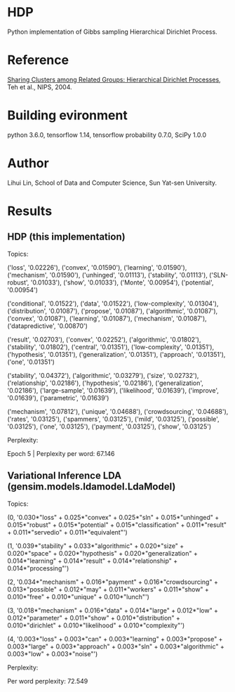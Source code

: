 # HDP
Python implementation of Gibbs sampling Hierarchical Dirichlet Process.

# Reference
[Sharing Clusters among Related Groups: Hierarchical Dirichlet Processes](http://papers.nips.cc/paper/2698-sharing-clusters-among-related-groups-hierarchical-dirichlet-processes), Teh et al., NIPS, 2004.

# Building evironment
python 3.6.0, tensorflow 1.14, tensorflow probability 0.7.0, SciPy 1.0.0

# Author
Lihui Lin, School of Data and Computer Science, Sun Yat-sen University.

# Results
## HDP (this implementation)
Topics:

('loss', '0.02226'), ('convex', '0.01590'), ('learning', '0.01590'), ('mechanism', '0.01590'), ('unhinged', '0.01113'), ('stability', '0.01113'), ('SLN-robust', '0.01033'), ('show', '0.01033'), ('Monte', '0.00954'), ('potential', '0.00954')

('conditional', '0.01522'), ('data', '0.01522'), ('low-complexity', '0.01304'), ('distribution', '0.01087'), ('propose', '0.01087'), ('algorithmic', '0.01087'), ('convex', '0.01087'), ('learning', '0.01087'), ('mechanism', '0.01087'), ('datapredictive', '0.00870')

('result', '0.02703'), ('convex', '0.02252'), ('algorithmic', '0.01802'), ('stability', '0.01802'), ('central', '0.01351'), ('low-complexity', '0.01351'), ('hypothesis', '0.01351'), ('generalization', '0.01351'), ('approach', '0.01351'), ('one', '0.01351')

('stability', '0.04372'), ('algorithmic', '0.03279'), ('size', '0.02732'), ('relationship', '0.02186'), ('hypothesis', '0.02186'), ('generalization', '0.02186'), ('large-sample', '0.01639'), ('likelihood', '0.01639'), ('improve', '0.01639'), ('parametric', '0.01639')

('mechanism', '0.07812'), ('unique', '0.04688'), ('crowdsourcing', '0.04688'), ('rates', '0.03125'), ('spammers', '0.03125'), ('mild', '0.03125'), ('possible', '0.03125'), ('one', '0.03125'), ('payment', '0.03125'), ('show', '0.03125')

Perplexity:

Epoch 5 | Perplexity per word: 67.146

## Variational Inference LDA (gensim.models.ldamodel.LdaModel)
Topics:

(0, '0.030*"loss" + 0.025*"convex" + 0.025*"sln" + 0.015*"unhinged" + 0.015*"robust" + 0.015*"potential" + 0.015*"classification" + 0.011*"result" + 0.011*"servedio" + 0.011*"equivalent"')

(1, '0.039*"stability" + 0.033*"algorithmic" + 0.020*"size" + 0.020*"space" + 0.020*"hypothesis" + 0.020*"generalization" + 0.014*"learning" + 0.014*"result" + 0.014*"relationship" + 0.014*"processing"')

(2, '0.034*"mechanism" + 0.016*"payment" + 0.016*"crowdsourcing" + 0.013*"possible" + 0.012*"may" + 0.011*"workers" + 0.011*"show" + 0.010*"free" + 0.010*"unique" + 0.010*"lunch"')

(3, '0.018*"mechanism" + 0.016*"data" + 0.014*"large" + 0.012*"low" + 0.012*"parameter" + 0.011*"show" + 0.010*"distribution" + 0.010*"dirichlet" + 0.010*"likelihood" + 0.010*"complexity"')

(4, '0.003*"loss" + 0.003*"can" + 0.003*"learning" + 0.003*"propose" + 0.003*"large" + 0.003*"approach" + 0.003*"sln" + 0.003*"algorithmic" + 0.003*"low" + 0.003*"noise"')

Perplexity:

Per word perplexity: 72.549
